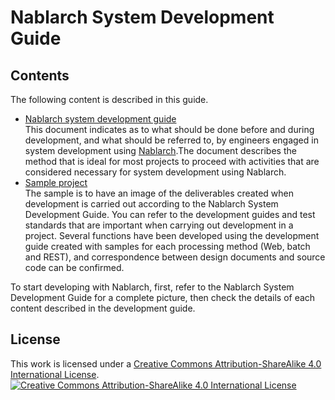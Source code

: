 # Nablarch System Development Guide


## Contents

The following content is described in this guide.

* [Nablarch system development guide](./Nablarch-system-development-guide)  
  This document indicates as to what should be done before and during development, and what should be referred to, by engineers engaged in system development using [Nablarch](https://nablarch.github.io/docs/LATEST/doc/).The document describes the method that is ideal for most projects to proceed with activities that are considered necessary for system development using Nablarch.
* [Sample project](./Sample_Project)  
  The sample is to have an image of the deliverables created when development is carried out according to the Nablarch System Development Guide. 
  You can refer to the development guides and test standards that are important when carrying out development in a project.
  Several functions have been developed using the development guide created with samples for each processing method (Web, batch and REST), and correspondence between design documents and source code can be confirmed.

To start developing with Nablarch, first, refer to the Nablarch System Development Guide for a complete picture, then check the details of each content described in the development guide.

## License

This work is licensed under a <a rel="license" href="http://creativecommons.org/licenses/by-sa/4.0/">Creative Commons Attribution-ShareAlike 4.0 International License</a>.
<br />
<a rel="license" href="http://creativecommons.org/licenses/by-sa/4.0/">
  <img alt="Creative Commons Attribution-ShareAlike 4.0 International License" style="border-width:0" src="https://i.creativecommons.org/l/by-sa/4.0/88x31.png" />
</a>
